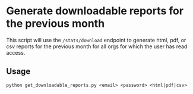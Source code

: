 # Generate downloadable reports for the previous month

This script will use the `/stats/download` endpoint to generate html, pdf, or
csv reports for the previous month for all orgs for which the user has read
access.

## Usage

```python get_downloadable_reports.py <email> <password> <html|pdf|csv>```


